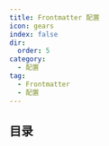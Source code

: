 ```yaml
---
title: Frontmatter 配置
icon: gears
index: false
dir:
  order: 5
category:
  - 配置
tag:
  - Frontmatter
  - 配置
---
```


## 目录

